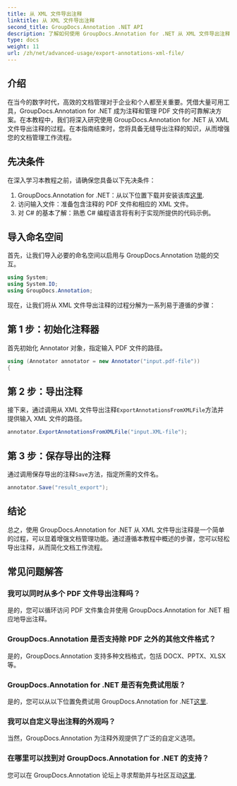 ```yaml
---
title: 从 XML 文件导出注释
linktitle: 从 XML 文件导出注释
second_title: GroupDocs.Annotation .NET API
description: 了解如何使用 GroupDocs.Annotation for .NET 从 XML 文件导出注释，从而有效简化文档管理工作流程。
type: docs
weight: 11
url: /zh/net/advanced-usage/export-annotations-xml-file/
---
```

## 介绍
在当今的数字时代，高效的文档管理对于企业和个人都至关重要。凭借大量可用工具，GroupDocs.Annotation for .NET 成为注释和管理 PDF 文件的可靠解决方案。在本教程中，我们将深入研究使用 GroupDocs.Annotation for .NET 从 XML 文件导出注释的过程。在本指南结束时，您将具备无缝导出注释的知识，从而增强您的文档管理工作流程。
## 先决条件
在深入学习本教程之前，请确保您具备以下先决条件：
1.  GroupDocs.Annotation for .NET：从以下位置下载并安装该库[这里](https://releases.groupdocs.com/annotation/net/).
2. 访问输入文件：准备包含注释的 PDF 文件和相应的 XML 文件。
3. 对 C# 的基本了解：熟悉 C# 编程语言将有利于实现所提供的代码示例。

## 导入命名空间
首先，让我们导入必要的命名空间以启用与 GroupDocs.Annotation 功能的交互。
```csharp
using System;
using System.IO;
using GroupDocs.Annotation;
```

现在，让我们将从 XML 文件导出注释的过程分解为一系列易于遵循的步骤：
## 第 1 步：初始化注释器
首先初始化 Annotator 对象，指定输入 PDF 文件的路径。
```csharp
using (Annotator annotator = new Annotator("input.pdf-file"))
{
```
## 第 2 步：导出注释
接下来，通过调用从 XML 文件导出注释`ExportAnnotationsFromXMLFile`方法并提供输入 XML 文件的路径。
```csharp
annotator.ExportAnnotationsFromXMLFile("input.XML-file");
```
## 第 3 步：保存导出的注释
通过调用保存导出的注释`Save`方法，指定所需的文件名。
```csharp
annotator.Save("result_export");
```

## 结论
总之，使用 GroupDocs.Annotation for .NET 从 XML 文件导出注释是一个简单的过程，可以显着增强文档管理功能。通过遵循本教程中概述的步骤，您可以轻松导出注释，从而简化文档工作流程。
## 常见问题解答
### 我可以同时从多个 PDF 文件导出注释吗？
是的，您可以循环访问 PDF 文件集合并使用 GroupDocs.Annotation for .NET 相应地导出注释。
### GroupDocs.Annotation 是否支持除 PDF 之外的其他文件格式？
是的，GroupDocs.Annotation 支持多种文档格式，包括 DOCX、PPTX、XLSX 等。
### GroupDocs.Annotation for .NET 是否有免费试用版？
是的，您可以从以下位置免费试用 GroupDocs.Annotation for .NET[这里](https://releases.groupdocs.com/).
### 我可以自定义导出注释的外观吗？
当然，GroupDocs.Annotation 为注释外观提供了广泛的自定义选项。
### 在哪里可以找到对 GroupDocs.Annotation for .NET 的支持？
您可以在 GroupDocs.Annotation 论坛上寻求帮助并与社区互动[这里](https://forum.groupdocs.com/c/annotation/10).